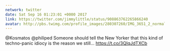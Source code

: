```yaml
---
network: twitter
date: Sat Sep 16 01:23:01 +0000 2017
link: https://twitter.com/jimmylittle/status/908863762265866240
avatar: http://pbs.twimg.com/profile_images/280307260/IMG_3651_2_normal.jpg
---
```


@Kosmatos @philiped Someone should tell the New Yorker that this kind of techno-panic idiocy is the reason we still… https://t.co/3QIqJdTXCb
